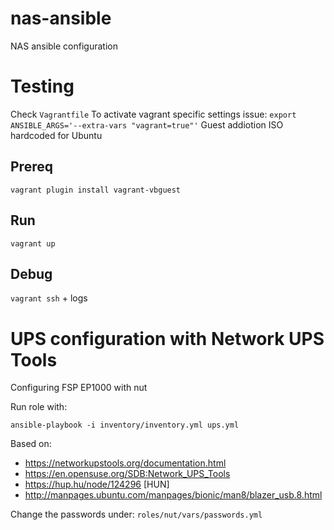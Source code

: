 # nas-ansible
NAS ansible configuration

# Testing

Check `Vagrantfile`
To activate vagrant specific settings issue: `export ANSIBLE_ARGS='--extra-vars "vagrant=true"'`
Guest addiotion ISO hardcoded for Ubuntu

## Prereq
`vagrant plugin install vagrant-vbguest`

## Run
`vagrant up`

## Debug
`vagrant ssh` + logs

# UPS configuration with Network UPS Tools
Configuring FSP EP1000 with nut

Run role with:
```
ansible-playbook -i inventory/inventory.yml ups.yml
```
Based on:
- https://networkupstools.org/documentation.html
- https://en.opensuse.org/SDB:Network_UPS_Tools
- https://hup.hu/node/124296 [HUN]
- http://manpages.ubuntu.com/manpages/bionic/man8/blazer_usb.8.html

Change the passwords under: `roles/nut/vars/passwords.yml`